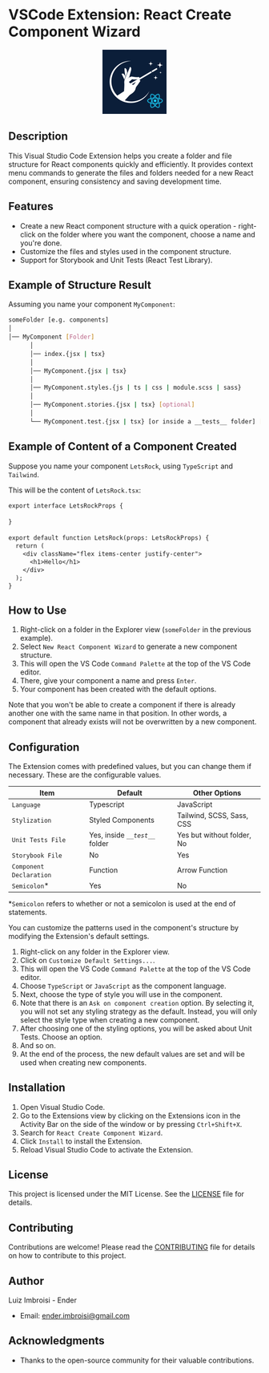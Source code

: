 # VSCode Extension: React Create Component Wizard
<center>
  <img src="https://raw.githubusercontent.com/imbroisi/vscode-extension-react-component-creator-wizard/main/images/logo.png">
</center>

## Description
This Visual Studio Code Extension helps you create a folder and file structure for React components quickly and efficiently. It provides context menu commands to generate the files and folders needed for a new React component, ensuring consistency and saving development time.

## Features
- Create a new React component structure with a quick operation - right-click on the folder where you want the component, choose a name and you're done. 
- Customize the files and styles used in the component structure.
- Support for Storybook and Unit Tests (React Test Library).

## Example of Structure Result
Assuming you name your component `MyComponent`:
```bash
someFolder [e.g. components]
│
│── MyComponent [Folder]
      │
      │── index.{jsx | tsx}
      │
      │── MyComponent.{jsx | tsx}
      │
      │── MyComponent.styles.{js | ts | css | module.scss | sass}
      │
      │── MyComponent.stories.{jsx | tsx} [optional]
      │
      └── MyComponent.test.{jsx | tsx} [or inside a __tests__ folder] [optional]
```

## Example of Content of a Component Created
Suppose you name your component `LetsRock`, using `TypeScript` and `Tailwind`.

This will be the content of `LetsRock.tsx`:

```tsx
export interface LetsRockProps {

}

export default function LetsRock(props: LetsRockProps) {
  return (
    <div className="flex items-center justify-center">
      <h1>Hello</h1>
    </div>
  );
}
```

## How to Use
1. Right-click on a folder in the Explorer view (`someFolder` in the previous example).
2. Select `New React Component Wizard` to generate a new component structure.
3. This will open the VS Code `Command Palette` at the top of the VS Code editor.
4. There, give your component a name and press `Enter`.
5. Your component has been created with the default options.

Note that you won't be able to create a component if there is already another one with the same name in that position. In other words, a component that already exists will not be overwritten by a new component.

## Configuration
The Extension comes with predefined values, but you can change them if necessary.
These are the configurable values.

|  Item                       | Default                            | Other Options         
| --------------------------- | ---------------------------------  | ----------------------------- |
| ` Language `                | Typescript                         | JavaScript                    |
| ` Stylization `             | Styled Components                  | Tailwind, SCSS, Sass, CSS     |
| ` Unit Tests File `         | Yes, inside *`__test__`* folder    | Yes but without folder, No    |                  
| ` Storybook File `          | No                                 | Yes                           |                  
| ` Component Declaration `   | Function                           | Arrow Function                |                  
| ` Semicolon `*              | Yes                                | No                            |                  

*` Semicolon ` refers to whether or not a semicolon is used at the end of statements.

You can customize the patterns used in the component's structure by modifying the Extension's default settings.

1. Right-click on any folder in the Explorer view.
2. Click on `Customize Default Settings...`.
3. This will open the VS Code `Command Palette` at the top of the VS Code editor.
4. Choose `TypeScript` or `JavaScript` as the component language.
5. Next, choose the type of style you will use in the component.
6. Note that there is an `Ask on component creation` option. By selecting it, you will not set any styling strategy as the default. Instead, you will only select the style type when creating a new component.
7. After choosing one of the styling options, you will be asked about Unit Tests. Choose an option.
8. And so on.
9. At the end of the process, the new default values are set and will be used when creating new components.

## Installation
1. Open Visual Studio Code.
2. Go to the Extensions view by clicking on the Extensions icon in the Activity Bar on the side of the window or by pressing `Ctrl+Shift+X`.
3. Search for `React Create Component Wizard`.
4. Click `Install` to install the Extension.
5. Reload Visual Studio Code to activate the Extension.

## License
This project is licensed under the MIT License. See the [LICENSE](LICENSE) file for details.

## Contributing
Contributions are welcome! Please read the [CONTRIBUTING](CONTRIBUTING.md) file for details on how to contribute to this project.

## Author
Luiz Imbroisi - Ender
- Email: ender.imbroisi@gmail.com

## Acknowledgments
- Thanks to the open-source community for their valuable contributions.
